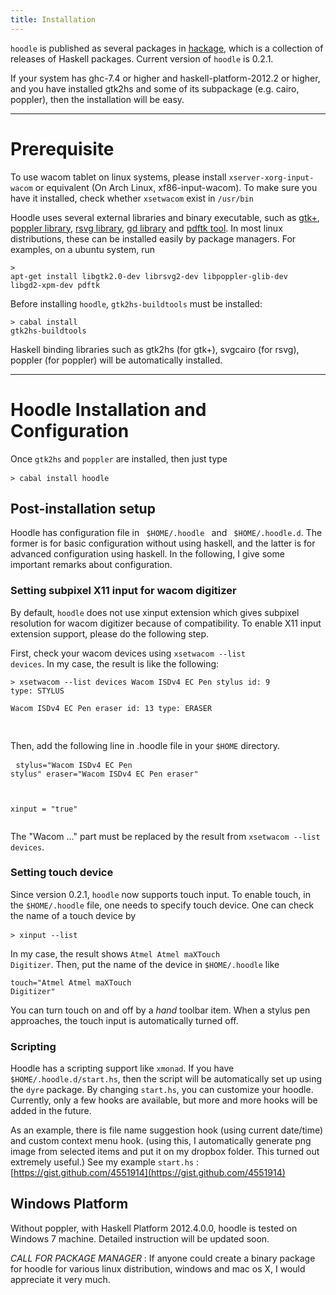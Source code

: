 ```yaml
---
title: Installation
---
```


<code>hoodle</code> is published as several packages 
in [hackage](http://hackage.haskell.org/packages/hackage.html),  which is 
a collection of releases of Haskell packages. Current version of <code>hoodle</code> is 0.2.1.

If your system has ghc-7.4 or higher and haskell-platform-2012.2 or higher, and you have
installed gtk2hs and some of its subpackage (e.g. cairo, poppler), then the installation will 
be easy. 

----------

Prerequisite
===================

To use wacom tablet on linux systems, please install <code>xserver-xorg-input-wacom</code> or equivalent
(On Arch Linux, xf86-input-wacom). To make sure you have it installed, check whether <code>xsetwacom</code> exist in <code>/usr/bin</code>

Hoodle uses several external libraries and binary executable, such as [gtk+](http://www.gtk.org), 
[poppler library](http://poppler.freedesktop.org), 
[rsvg library](https://live.gnome.org/LibRsvg),  [gd library](https://bitbucket.org/pierrejoye/gd-libgd)
and [pdftk tool](http://www.pdflabs.com/tools/pdftk-the-pdf-toolkit). 
In most linux distributions, these can be 
installed easily by package managers. For examples, on a ubuntu system, run <pre><code>> apt-get install libgtk2.0-dev librsvg2-dev libpoppler-glib-dev libgd2-xpm-dev pdftk </code></pre>

Before installing <code>hoodle</code>, <code>gtk2hs-buildtools</code> must be 
installed: <pre><code>> cabal install gtk2hs-buildtools</code></pre>
Haskell binding libraries such as gtk2hs (for gtk+), svgcairo (for rsvg), poppler (for poppler) will 
be automatically installed. 

-----------

Hoodle Installation and Configuration
=====================================

Once <code>gtk2hs</code> and <code>poppler</code> are installed, then just type <pre><code>> cabal install hoodle  </code>  </pre> 


Post-installation setup 
-----------------------

Hoodle has configuration file in <code> $HOME/.hoodle </code> and <code> $HOME/.hoodle.d</code>. 
The former is for basic configuration without using haskell, and the latter is for advanced 
configuration using haskell. In the following, I give some important remarks about configuration.   

### Setting subpixel X11 input for wacom digitizer
By default, <code>hoodle</code> does not use xinput extension which gives subpixel
resolution for wacom digitizer because of compatibility. To enable X11 input 
extension support, please do the following step. 

First, check your wacom devices using <code>xsetwacom --list devices</code>. 
In my case, the result is like the following: <pre><code>> xsetwacom --list devices 
Wacom ISDv4 EC Pen stylus       	id: 9	type: STYLUS    
Wacom ISDv4 EC Pen eraser       	id: 13	type: ERASER   
</code>
</pre>

Then, add the following line in .hoodle file in your <code>$HOME</code> directory. <pre>
<code>stylus="Wacom ISDv4 EC Pen stylus"
eraser="Wacom ISDv4 EC Pen eraser"
 
xinput = "true"
</code>
</pre>
The "Wacom ..." part must be replaced by the result from <code>xsetwacom --list devices</code>.

### Setting touch device 

Since version 0.2.1, <code>hoodle</code> now supports touch input. To enable touch, in the <code>$HOME/.hoodle</code> file, one needs to specify touch device. One can check the name of a touch device by<pre><code>> xinput --list
</code>
</pre> 

In my case, the result shows <code>Atmel Atmel maXTouch Digitizer</code>. Then, put the name of the device in <code>$HOME/.hoodle</code> like <pre><code>touch="Atmel Atmel maXTouch Digitizer"</code></pre>
You can turn touch on and off by a *hand* toolbar item. When a stylus pen approaches, the touch input is automatically turned off. 

 
### Scripting

Hoodle has a scripting support like <code>xmonad</code>. If you have
<code>$HOME/.hoodle.d/start.hs</code>, then the script will be automatically
set up using the <code>dyre</code> package. By changing <code>start.hs</code>, 
you can customize your hoodle. Currently, only a few hooks are available, 
but more and more hooks will be added in the future.

As an example, there is file name suggestion hook (using current
date/time) and custom context menu hook. (using this, I automatically
generate png image from selected items and put it on my dropbox
folder. This turned out extremely useful.)
See my example <code>start.hs</code>  : [https://gist.github.com/4551914](https://gist.github.com/4551914)


## Windows Platform 

Without poppler, with Haskell Platform 2012.4.0.0, hoodle is tested on Windows 7 
machine. Detailed instruction will be updated soon. 


*CALL FOR PACKAGE MANAGER* : 
If anyone could create a binary package for hoodle for various linux 
distribution, windows and mac os X, I would appreciate it very much. 


